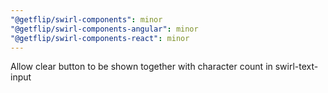 ```yaml
---
"@getflip/swirl-components": minor
"@getflip/swirl-components-angular": minor
"@getflip/swirl-components-react": minor
---
```


Allow clear button to be shown together with character count in swirl-text-input
